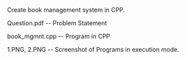 Create book management system in CPP.

Question.pdf -- Problem Statement

book_mgmnt.cpp -- Program in CPP

1.PNG, 2.PNG -- Screenshot of Programs in execution mode.
